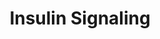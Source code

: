 ---
annotations:
- type: Pathway Ontology
  value: insulin signaling pathway
authors:
- MaintBot
description: Insulin signaling influences energy metabolism as well as growth. The
  presence of insulin signals the fed state, and this signal is passed via the AKT
  branch, which leads to the uptake of glucose from the blood. Other branches of the
  signal cascade lead to cell growth and differentation.
last-edited: 2013-07-05
organisms:
- Canis familiaris
redirect_from:
- /index.php/Pathway:WP1085
- /instance/WP1085
schema-jsonld:
- '@context': https://schema.org/
  '@id': https://wikipathways.github.io/pathways/WP1085.html
  '@type': Dataset
  creator:
    '@type': Organization
    name: WikiPathways
  description: Insulin signaling influences energy metabolism as well as growth. The
    presence of insulin signals the fed state, and this signal is passed via the AKT
    branch, which leads to the uptake of glucose from the blood. Other branches of
    the signal cascade lead to cell growth and differentation.
  keywords:
  - MAP3K4
  - TBC1D4
  - MAP3K12
  - MAP2K4
  - MAPK12
  - FOS
  - SHC3
  - SGK2
  - MAP2K6
  - RPS6KA3
  - MAP3K6
  - TRIB3
  - FOXO1
  - IRS2
  - LOC100855443
  - VAMP2
  - STXBP3
  - PIK3CD
  - FOXO3
  - RAB4A
  - SNAP23
  - EGR1
  - MAP2K7
  - MAPK7
  - PIK3C2G
  - EHD2
  - MAP3K8
  - RPS6KA5
  - SNAP25
  - LOC100856150
  - INPPL1
  - SGK1
  - LIPE
  - FLOT1
  - TSC1
  - CYTH3
  - PTP
  - PIK3CA
  - MAPK13
  - RPS6KA1
  - RPS6KA6
  - SLC2A4
  - MAP4K1
  - STX4
  - MAPK11
  - GYS2
  - MAPK6
  - GRB2
  - IGF1R
  - MAP3K13
  - RPS6KA2
  - SLC2A1
  - RHOQ
  - IRS1
  - MAP4K3
  - PRKCQ
  - SHC2
  - SRF
  - EIF4EBP1
  - PIK3C2A
  - PIK3C3
  - CAP1
  - INSR
  - PFKL
  - PIK3
  - PRKCI
  - JUN
  - TSC2
  - STXBP4
  - PIK3CB
  - LOC100856195
  - PRKCD
  - GSK3A
  - MAP2K3
  - CRK
  - RAF1
  - MAPK3
  - MAP2K5
  - XBP1
  - GYG1
  - MAPK8
  - MINK1
  - H-RAS
  - IKBKB
  - RAPGEF1
  - MAP3K7
  - PTEN
  - PRKAA1
  - PIK3R2
  - MAP4K5
  - PTPN1
  - CBLB
  - ARF6
  - MAP2K1
  - MAPK10
  - AKT2
  - LOC100856339
  - ELK1
  - PPP1R3A
  - PRKCA
  - GSK3B
  - MAP3K14
  - EIF4E
  - MAP3K5
  - SGKL
  - PIK3R4
  - GRB14
  - MAPK1
  - STXBP1
  - MTOR
  - PRKCB
  - MAP4K4
  - SH2B2
  - SORBS1
  - PRKCH
  - IRS3
  - SOCS3
  - PIK3R1
  - RAC2
  - IRS4
  - KIF3A
  - PRKCZ
  - MAP3K9
  - MAP2K2
  - PRKAA2
  - PTPN11
  - SOS1
  - GAB1
  - SOS2
  - SHC1
  - MAP4K2
  - PDPK1
  - AKT1
  - RHOJ
  - RPS6KA4
  - MAP3K2
  - GRB10
  - ARHGAP33
  - RRAD
  - LOC100855651
  - RHEB
  - GYS1
  - MAP3K11
  - SOCS1
  - CBLC
  - STXBP2
  - PFKM
  - MAPK4
  - MAPK14
  - LOC480487
  - RPS6KB2
  - MAPK9
  - MAP3K10
  - RPS6KB1
  - INPP4A
  - MAP3K3
  - EHD1
  - MAP3K1
  - RAC1
  - CBL
  - PIK3CG
  - PTPRF
  license: CC0
  name: Insulin Signaling
seo: CreativeWork
title: Insulin Signaling
wpid: WP1085
---